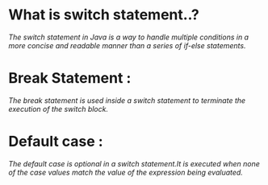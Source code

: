 # What is switch statement..?
*The switch statement in Java is a way to handle multiple conditions in a more concise and readable manner than a series of if-else statements.*

# Break Statement : 
*The break statement is used inside a switch statement to terminate the execution of the switch block.*

# Default case : 
*The default case is optional in a switch statement.It is executed when none of the case values match the value of the expression being evaluated.*
